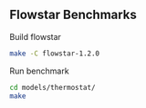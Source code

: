 ## Flowstar Benchmarks

Build flowstar
```bash
make -C flowstar-1.2.0
```

Run benchmark
```bash
cd models/thermostat/
make
```
